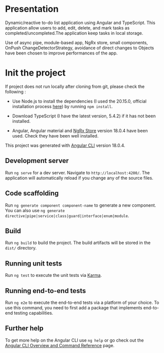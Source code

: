 # Presentation

Dynamic/reactive to-do list application using Angular and TypeScript. This application allow users to add, edit, delete, and mark tasks as completed/uncompleted.The application keep tasks in local storage.

Use of async pipe, module-based app, NgRx store, small components, OnPush ChangeDetectorStrategy, avoidance of direct changes to Objects have been chosen to improve performances of the app.

# Init the project

If project does not run locally after cloning from git, please check the following :
- Use Node.js to install the dependencies (I used the 20.15.0, official installation process [here](https://nodejs.org/en/download/package-manager)) by running `npm install`.

- Download TypeScript (I have the latest version, 5.4.2) if it has not been installed.
 
- Angular, Angular material and [NgRx Store](https://ngrx.io/guide/store/install) version 18.0.4 have been used. Check they have been well installed.

This project was generated with [Angular CLI](https://github.com/angular/angular-cli) version 18.0.4.

## Development server

Run `ng serve` for a dev server. Navigate to `http://localhost:4200/`. The application will automatically reload if you change any of the source files.

## Code scaffolding

Run `ng generate component component-name` to generate a new component. You can also use `ng generate directive|pipe|service|class|guard|interface|enum|module`.

## Build

Run `ng build` to build the project. The build artifacts will be stored in the `dist/` directory.

## Running unit tests

Run `ng test` to execute the unit tests via [Karma](https://karma-runner.github.io).

## Running end-to-end tests

Run `ng e2e` to execute the end-to-end tests via a platform of your choice. To use this command, you need to first add a package that implements end-to-end testing capabilities.

## Further help

To get more help on the Angular CLI use `ng help` or go check out the [Angular CLI Overview and Command Reference](https://angular.dev/tools/cli) page.
